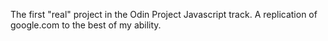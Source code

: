 The first "real" project in the Odin Project Javascript track.
A replication of google.com to the best of my ability.


